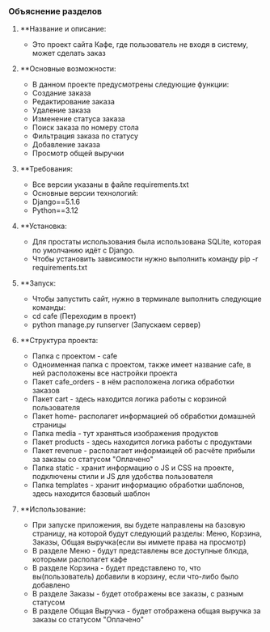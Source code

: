 ### Объяснение разделов

1. **Название и описание:
   - Это проект сайта Кафе, где пользователь не входя в систему, может сделать заказ 

2. **Основные возможности:
   - В данном проекте предусмотрены следующие функции:
   - Создание заказа
   - Редактирование заказа
   - Удаление заказа
   - Изменение статуса заказа
   - Поиск заказа по номеру стола
   - Фильтрация заказа по статусу
   - Добавление заказа
   - Просмотр общей выручки

3. **Требования:
   - Все версии указаны в файле requirements.txt
   - Основные версии технологий:
   - Django==5.1.6
   - Python==3.12

4. **Установка:
   - Для простаты использования была использована SQLite, которая по умолчанию идёт с Django.
   - Чтобы установить зависимости нужно выполнить команду pip -r requirements.txt

5. **Запуск:
   - Чтобы запустить сайт, нужно в терминале выполнить следующие команды:
   - cd cafe (Переходим в проект)
   - python manage.py runserver (Запускаем сервер)

6. **Структура проекта:
   - Папка с проектом - cafe
   - Одноименная папка с проектом, также имеет название cafe, в ней расположены все настройки проекта
   - Пакет cafe_orders - в нём расположена логика обработки заказов
   - Пакет cart - здесь находится логика работы с корзиной пользователя
   - Пакет home- располагет информацией об обработки домашней страницы
   - Папка media - тут храняться изображения продуктов
   - Пакет products - здесь находится логика работы с продуктами
   - Пакет revenue - располагает информаицей об расчёте прибыли за заказы со статусом "Оплачено"
   - Папка static - хранит информацию о JS и CSS на проекте, подключены стили и JS для удобства пользователя
   - Папка templates - хранит информацию обработки шаблонов, здесь находится базовый шаблон

7. **Использование:
   - При запуске приложения, вы будете направлены на базовую страницу, на которой будут следующий разделы: Меню, Корзина, Заказы, Общая выручка(если вы иммете права на просмотр)
   - В разделе Меню - будут представлены все доступные блюда, которыми располагет кафе
   - В разделе Корзина - будет представлено то, что вы(пользователь) добавили в корзину, если что-либо было добавлено
   - В разделе Заказы - будет отображены все заказы, с разным статусом
   - В разделе Общая Выручка - будет отображена общая выручка за заказы со статусом "Оплачено"
